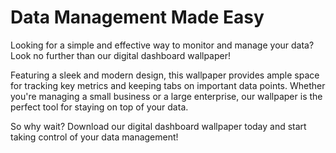 <!--font:Poppins-->

# Data Management Made Easy

Looking for a simple and effective way to monitor and manage your data? Look no further than our digital dashboard wallpaper!

Featuring a sleek and modern design, this wallpaper provides ample space for tracking key metrics and keeping tabs on important data points. Whether you're managing a small business or a large enterprise, our wallpaper is the perfect tool for staying on top of your data.

So why wait? Download our digital dashboard wallpaper today and start taking control of your data management!

<!--

Write me markdown content of website with wallpaper:

"A wallpaper with a simple graphic of a digital dashboard or control panel, with space for monitoring and managing data."

The header of the page should not be copy of the text but rather a real content of the website which is using this wallpaper.


---


# Data Management Made Easy

Looking for a simple and effective way to monitor and manage your data? Look no further than our digital dashboard wallpaper!

Featuring a sleek and modern design, this wallpaper provides ample space for tracking key metrics and keeping tabs on important data points. Whether you're managing a small business or a large enterprise, our wallpaper is the perfect tool for staying on top of your data.

So why wait? Download our digital dashboard wallpaper today and start taking control of your data management!


---


Write me a Google font which is best fitting for the website.

Pick from the list:
- Great Vibes
- Poppins
- Raleway
- Futura
- Lato
- Open Sans
- Lobster
- Barlow Condensed
- Exo 2
- Playfair Display
- Dancing Script
- Roboto
- Inter
- Montserrat
- IBM Plex Sans
- Orbitron
- Alegreya


Write just the font name nothing else.


---


Poppins

-->
